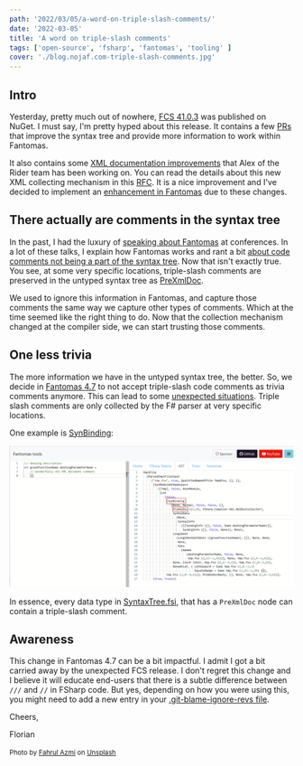 ```yaml
---
path: '2022/03/05/a-word-on-triple-slash-comments/'
date: '2022-03-05'
title: 'A word on triple-slash comments'
tags: ['open-source', 'fsharp', 'fantomas', 'tooling' ]
cover: './blog.nojaf.com-triple-slash-comments.jpg'
---
```


## Intro

Yesterday, pretty much out of nowhere, [FCS 41.0.3](https://www.nuget.org/packages/FSharp.Compiler.Service/41.0.3) was published on NuGet.
I must say, I'm pretty hyped about this release. It contains a few [PRs](https://github.com/dotnet/fsharp/pulls?q=is%3Apr+is%3Aclosed+author%3Anojaf+merged%3A2021-10-30..2022-03-03) that improve the syntax tree and provide more information to work within Fantomas.

It also contains some [XML documentation improvements](https://github.com/dotnet/fsharp/pulls?q=is%3Apr+11973+12484+12783) that Alex of the Rider team has been working on.
You can read the details about this new XML collecting mechanism in this [RFC](https://github.com/fsharp/fslang-design/blob/main/tooling/FST-1035-xml-documentation-collecting-mechanism.md). It is a nice improvement and I've decided to implement an [enhancement in Fantomas](https://github.com/fsprojects/fantomas/issues/1878) due to these changes.


## There actually are comments in the syntax tree

In the past, I had the luxury of [speaking about Fantomas](/public-speaking) at conferences. In a lot of these talks, I explain how Fantomas works and rant a bit [about code comments not being a part of the syntax tree](https://youtu.be/R9Ob5Vp4a9c?t=1580). Now that isn't exactly true. You see, at some very specific locations, triple-slash comments are preserved in the untyped syntax tree as [PreXmlDoc](https://fsharp.github.io/fsharp-compiler-docs/reference/fsharp-compiler-xml-prexmldoc.html).

We used to ignore this information in Fantomas, and capture those comments the same way we capture other types of comments. Which at the time seemed like the right thing to do.
Now that the collection mechanism changed at the compiler side, we can start trusting those comments.

## One less trivia

The more information we have in the untyped syntax tree, the better. So, we decide in [Fantomas 4.7](https://github.com/fsprojects/fantomas/releases/tag/v4.7.0) to not accept triple-slash code comments as trivia comments anymore.
This can lead to some [unexpected situations](https://github.com/fsprojects/fantomas/issues/2126). Triple slash comments are only collected by the F# parser at very specific locations.

One example is [SynBinding](https://fsharp.github.io/fsharp-compiler-docs/reference/fsharp-compiler-syntax-synbinding.html):

![SynBinding snippet](./synbinding-prexmldoc.png)

In essence, every data type in [SyntaxTree.fsi](https://github.com/dotnet/fsharp/blob/main/src/fsharp/SyntaxTree.fsi), that has a `PreXmlDoc` node can contain a triple-slash comment.

## Awareness

This change in Fantomas 4.7 can be a bit impactful. I admit I got a bit carried away by the unexpected FCS release. I don't regret this change and I believe it will educate end-users that there is a subtle difference between `///` and `//` in FSharp code. But yes, depending on how you were using this, you might need to add a new entry in your [.git-blame-ignore-revs file](https://github.com/fsprojects/fantomas/blob/master/docs/Documentation.md#updating-to-a-new-fantomas-version).

Cheers,

Florian

<small>Photo by <a href="https://unsplash.com/@fahrulazmi?utm_source=unsplash&utm_medium=referral&utm_content=creditCopyText">Fahrul Azmi</a> on <a href="https://unsplash.com/s/photos/three?utm_source=unsplash&utm_medium=referral&utm_content=creditCopyText">Unsplash</a></small>
  
